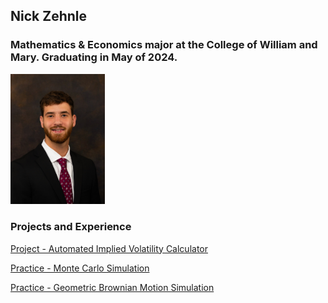 ## Nick Zehnle
### Mathematics & Economics major at the College of William and Mary. Graduating in May of 2024.

<img src="propic.jpg" width="30%">

### Projects and Experience
[Project - Automated Implied Volatility Calculator](https://NickZehnle.github.io/Programming-Experience/stockscraper.html)

[Practice - Monte Carlo Simulation](https://NickZehnle.github.io/Programming-Experience/montecarlo.html)

[Practice - Geometric Brownian Motion Simulation](https://NickZehnle.github.io/Programming-Experience/gbm.html)

